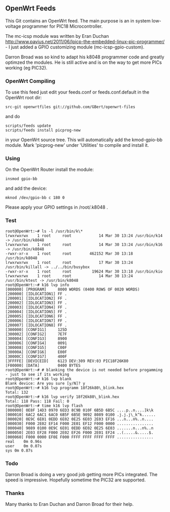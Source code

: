 ## OpenWrt Feeds

This Git contains an OpenWrt feed. The main purpose is an in system low-voltage programmer for PIC18 Microcontroller.

The mc-icsp module was written by Eran Duchan http://www.pavius.net/2011/06/lpicp-the-embedded-linux-pic-programmer/ -
I just added a GPIO customizing module (mc-icsp-gpio-custom).

Darron Broad was so kind to adapt his k8048 programmer code and greatly optimzed the modules. He is still
active and is on the way to get more PICs working (eg PIC32). 

### OpenWrt Compiling

To use this feed just edit your feeds.conf or feeds.conf.default in the OpenWrt root dir:

<pre><code>src-git openwrtfiles git://github.com/GBert/openwrt-files</pre></code>
and do
<pre><code>scripts/feeds update
scripts/feeds install picprog-new</pre></code>
in your OpenWrt source tree. This will automatically add the kmod-gpio-bb module.
Mark 'picprog-new' under 'Utilities' to compile and install it.

### Using
On the OpenWrt Router install the module:
<pre><code>insmod gpio-bb</pre></code>
and add the device:
<pre><code>mknod /dev/gpio-bb c 180 0</pre></code>
Please apply your GPIO settings in /root/.k8048 .
### Test
<pre><code>root@OpenWrt:~# ls -l /usr/bin/k\*
lrwxrwxrwx    1 root     root            14 Mar 30 13:24 /usr/bin/k14 -> /usr/bin/k8048
lrwxrwxrwx    1 root     root            14 Mar 30 13:24 /usr/bin/k16 -> /usr/bin/k8048
-rwxr-xr-x    1 root     root        462152 Mar 30 13:18 /usr/bin/k8048
lrwxrwxrwx    1 root     root            17 Mar 30 13:24 /usr/bin/killall -> ../../bin/busybox
-rwxr-xr-x    1 root     root         19624 Mar 30 13:18 /usr/bin/kio
lrwxrwxrwx    1 root     root            14 Mar 30 13:24 /usr/bin/ktest -> /usr/bin/k8048
root@OpenWrt:~# k16 lvp info
[000000] [PROGRAM]     8000 WORDS (0400 ROWS OF 0020 WORDS)
[200000] [IDLOCATION1] FF .
[200001] [IDLOCATION2] FF .
[200002] [IDLOCATION3] FF .
[200003] [IDLOCATION4] FF .
[200004] [IDLOCATION5] FF .
[200005] [IDLOCATION6] FF .
[200006] [IDLOCATION7] FF .
[200007] [IDLOCATION8] FF .
[300000] [CONFIG1]     125D
[300002] [CONFIG2]     7E7F
[300004] [CONFIG3]     8900
[300006] [CONFIG4]     0091
[300008] [CONFIG5]     C00F
[30000A] [CONFIG6]     E00F
[30000C] [CONFIG7]     400F
[3FFFFE] [DEVICEID]    6123 DEV:309 REV:03 PIC18F26K80
[F00000] [DATA]	       0400 BYTES
root@OpenWrt:~# # blanking the device is not needed before progamming - just to see if its working
root@OpenWrt:~# k16 lvp blank
Blank device: Are you sure [y/N]? y
root@OpenWrt:~# k16 lvp programm 18f26k80\_blink.hex 
Total: 132
root@OpenWrt:~# k16 lvp verify 18f26k80\_blink.hex 
Total: 118 Pass: 118 Fail: 0
root@OpenWrt:~# time k16 lvp flash
[000000] 0E8F 14D3 0970 6ED3 8C9B 010F 6B5D 6B5C ....p..n....]k\k
[000010] 6AC2 6AC1 6AC0 6B5F 6B5E 9092 8089 0100 .j.j.j\_k^k......
[000020] 0E9C 6E01 0EDD 6E02 0E25 6E03 2E03 EF16 ...n...n%..n....
[000030] F000 2E02 EF14 F000 2E01 EF12 F000 0000 ................
[000040] 9089 0100 0E9C 6E01 0EDD 6E02 0E25 6E03 .......n...n%..n
[000050] 2E03 EF28 F000 2E02 EF26 F000 2E01 EF24 ..(.....&.....$.
[000060] F000 0000 EF0E F000 FFFF FFFF FFFF FFFF ................
real	0m 0.96s
user	0m 0.07s
sys	0m 0.87s
</pre></code>

### Todo

Darron Broad is doing a very good job getting more PICs integrated. The speed is impressive.
Hopefully sometime the PIC32 are supported.
 
### Thanks

Many thanks to Eran Duchan and Darron Broad for their help.
